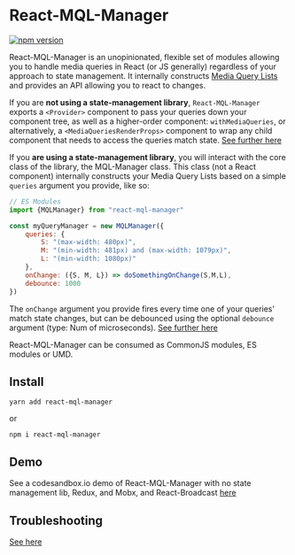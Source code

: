 # React-MQL-Manager
[![npm version](https://badge.fury.io/js/react-mql-manager.svg)](https://badge.fury.io/js/react-mql-manager)

React-MQL-Manager is an unopinionated, flexible set of modules allowing you to handle media queries in React (or JS generally) regardless of your approach to state management. It internally constructs [Media Query Lists](https://developer.mozilla.org/en-US/docs/Web/API/MediaQueryList) and provides an API allowing you to react to changes.

If you are **not using a state-management library**, `React-MQL-Manager` exports a `<Provider>` component to pass your queries down your component tree, as well as a higher-order component: `withMediaQueries`, or alternatively, a `<MediaQueriesRenderProps>` component to wrap any child component that needs to access the queries match state. [See further here](https://github.com/AWebOfBrown/React-MQL-Manager/blob/master/documentation/withoutStateManagementLibs.md)

If you **are using a state-management library**, you will interact with the core class of the library, the MQL-Manager class. This class (not a React component) internally constructs your Media Query Lists based on a simple `queries` argument you provide, like so:

```javascript
// ES Modules
import {MQLManager} from "react-mql-manager"

const myQueryManager = new MQLManager({
    queries: {
        S: "(max-width: 480px)", 
        M: "(min-width: 481px) and (max-width: 1079px)",
        L: "(min-width: 1080px)"
    },
    onChange: ({S, M, L}) => doSomethingOnChange(S,M,L),
    debounce: 1000
})
```
The `onChange` argument you provide fires every time one of your queries' match state changes, but can be debounced using the optional `debounce` argument (type: Num of microseconds). [See further here](https://github.com/AWebOfBrown/React-MQL-Manager/blob/master/documentation/withStateManagementLibs.md)

React-MQL-Manager can be consumed as CommonJS modules, ES modules or UMD.

## Install
`yarn add react-mql-manager` 

or

`npm i react-mql-manager`

## Demo
See a codesandbox.io demo of React-MQL-Manager with no state management lib, Redux, and Mobx, and React-Broadcast [here](https://codesandbox.io/s/p93xmm0zmm)

## Troubleshooting
[See here](https://github.com/AWebOfBrown/React-MQL-Manager/blob/master/documentation/troubleshooting.md)